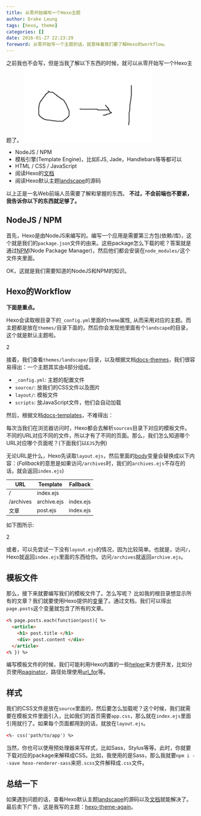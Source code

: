 ```yaml
---
title: 从零开始编写一个Hexo主题
author: Drake Leung
tags: [hexo, theme]
categories: []
date: 2016-01-27 22:23:29
foreword: 从零开始写一个主题的话，就意味着我们要了解Hexo的workflow。
---
```


之前我也不会写，但是当我了解以下东西的时候，就可以从零开始写一个Hexo主题了。
![](/hexo2.png)

- NodeJS / NPM
- 模板引擎(Template Engine)，比如EJS, Jade，Handlebars等等都可以
- HTML / CSS / JavaScript
- 阅读Hexo的[文档](https://hexo.io/docs/)
- 阅读Hexo默认主题[landscape](https://github.com/hexojs/hexo-theme-landscape)的源码

以上正是一名Web前端人员需要了解和掌握的东西。
**不过，不会前端也不要紧，我告诉你以下的东西就足够了。**

## NodeJS / NPM
首先，Hexo是由NodeJS来编写的。编写一个应用是需要第三方包(依赖/库)，这个就是我们的`package.json`文件的由来。这些package怎么下载的呢？答案就是通过[NPM](https://www.npmjs.com/)(Node Package Manager)，然后他们都会安装在`node_modules/`这个文件夹里面。

OK，这就是我们需要知道的NodeJS和NPM的知识。

## Hexo的Workflow
**下面是重点。**

Hexo会读取根目录下的`_config.yml`里面的`theme`属性, 从而采用对应的主题。而主题都是放在`themes/`目录下面的，然后你会发现他里面有个`landscape`的目录，这个就是默认主题啦。

2[](/hexo1.png)

接着，我们查看`themes/landscape/`目录，以及根据文档[docs-themes](https://hexo.io/docs/themes.html)，我们很容易得出：一个主题其实由4部分组成。

- `_config.yml`: 主题的配置文件
- `source/`: 放我们的CSS文件以及图片
- `layout/`: 模板文件
- `scripts`: 放JavaScript文件，他们会自动加载

然后，根据文档[docs-templates](https://hexo.io/docs/templates.html)，不难得出：

每次当我们在浏览器访问时，Hexo都会去解析`sources`目录下对应的模板文件。不同的URL对应不同的文件，所以才有了不同的页面。那么，我们怎么知道哪个URL对应哪个页面呢？(下面我们以`EJS`为例)

无论URL是什么，Hexo先读取`layout.ejs`，然后里面的[body](https://github.com/hexojs/hexo-theme-landscape/blob/master/layout%2Flayout.ejs)变量会替换成以下内容：(*Fallback*的意思是如果访问`/archives`时，我们的`archives.ejs`不存在的话，就会返回`index.ejs`)

URL   | Template  | Fallback
---   | ----      | ---
/     | index.ejs |
/archives | archive.ejs | index.ejs
文章  | post.ejs  | index.ejs


如下图所示:

2[](/hexo.png)

或者，可以先尝试一下没有`layout.ejs`的情况，因为比较简单。也就是，访问`/`，Hexo就返回`index.ejs`里面的东西给你。访问`/archives`就返回`archive.ejs`。

## 模板文件
那么，接下来就要编写我们的模板文件了。怎么写呢？
比如我的根目录想显示所有的文章？我们就要使用Hexo提供的[变量](https://hexo.io/docs/variables.html)了。通过文档，我们可以得出`page.posts`这个变量就包含了所有的文章。

```html
<% page.posts.each(function(post){ %>
  <article>
    <h1> post.title </h1>
    <div> post.content </div>
  </article>
<% }) %>
```

编写模板文件的时候，我们可能利用Hexo内置的一些[helper](https://hexo.io/docs/helpers.html)来方便开发，比如分页使用[paginator](https://hexo.io/docs/helpers.html#paginator)，路径处理使用[url_for](https://hexo.io/docs/helpers.html#url_for)等。

## 样式
我们的CSS文件是放在`source`里面的，然后要怎么加载呢？这个时候，我们就需要在模板文件里面引入，比如我们的首页需要`app.css`，那么就在`index.ejs`里面引用就行了。如果每个页面都用到的话，就放在`layout.ejs`。
```html
<%- css('path/to/app') %>
```

当然，你也可以使用预处理器来写样式，比如Sass，Stylus等等。此时，你就要下载对应的package来解释成CSS。比如，我使用的是Sass，那么我就要`npm i --save hexo-renderer-sass`来把`.scss`文件解释成`.css`文件。

## 总结一下
如果遇到问题的话，查看Hexo默认主题[landscape](https://github.com/hexojs/hexo-theme-landscape)的源码以及[文档](https://hexo.io/docs/)就能解决了。
最后卖下广告，这是我写的主题：[hexo-theme-again](https://github.com/DrakeLeung/hexo-theme-again)。
